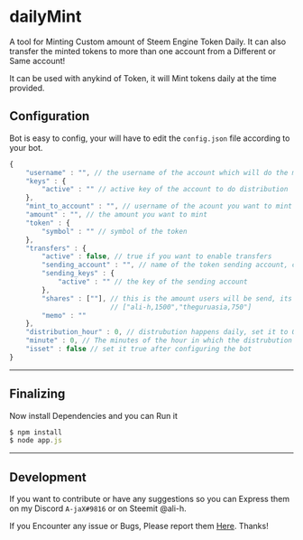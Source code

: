 # dailyMint
A tool for Minting Custom amount of Steem Engine Token Daily. It can also transfer the minted tokens to more than one account from a Different or Same account!

It can be used with anykind of Token, it will Mint tokens daily at the time provided.

## Configuration
Bot is easy to config, your will have to edit the `config.json` file according to your bot.

```javascript
{
    "username" : "", // the username of the account which will do the mint
    "keys" : {
        "active" : "" // active key of the account to do distribution
    },
    "mint_to_account" : "", // username of the acount you want to mint the tokens to
    "amount" : "", // the amount you want to mint
    "token" : {
        "symbol" : "" // symbol of the token
    },
    "transfers" : {
        "active" : false, // true if you want to enable transfers
        "sending_account" : "", // name of the token sending account, can be different or same
        "sending_keys" : {
            "active" : "" // the key of the sending account
        },
        "shares" : [""], // this is the amount users will be send, its in csv format ie. 
                         // ["ali-h,1500","theguruasia,750"]
        "memo" : ""
    },
    "distribution_hour" : 0, // distrubution happens daily, set it to 0 for 12:00 PM 
    "minute" : 0, // The minutes of the hour in which the distrubution should start
    "isset" : false // set it true after configuring the bot
}
```

***

## Finalizing
Now install Dependencies and you can Run it
```javascript
$ npm install
$ node app.js
```

***

## Development
If you want to contribute or have any suggestions so you can Express them on my Discord `A-jaX#9816` or on Steemit @ali-h.

If you Encounter any issue or Bugs, Please report them [Here](https://github.com/alihassanah/PoS-Distribution/issues). Thanks!
